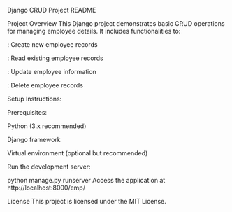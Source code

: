 Django CRUD Project README

Project Overview
This Django project demonstrates basic CRUD operations for managing employee details. It includes functionalities to:

: Create new employee records

: Read existing employee records

: Update employee information

: Delete employee records


Setup Instructions:

Prerequisites:

Python (3.x recommended)

Django framework

Virtual environment (optional but recommended)



Run the development server:

python manage.py runserver
Access the application at http://localhost:8000/emp/

License
This project is licensed under the MIT License.
